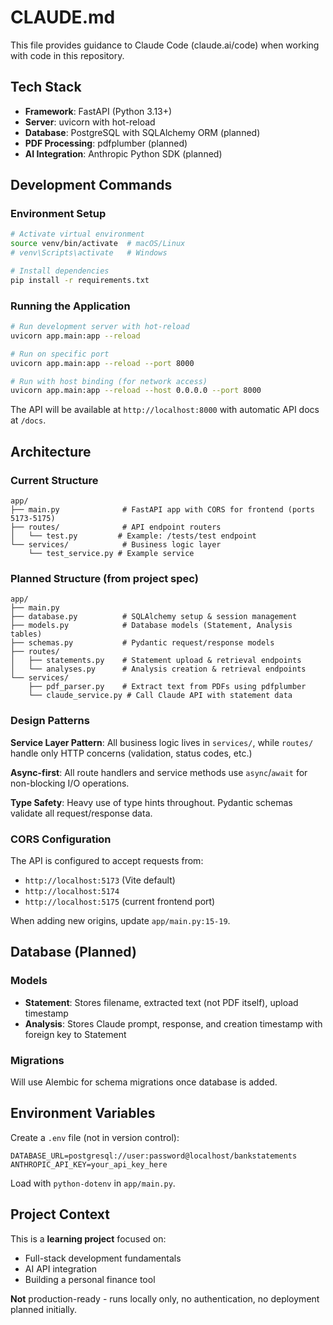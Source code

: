# CLAUDE.md

This file provides guidance to Claude Code (claude.ai/code) when working with code in this repository.

## Tech Stack
- **Framework**: FastAPI (Python 3.13+)
- **Server**: uvicorn with hot-reload
- **Database**: PostgreSQL with SQLAlchemy ORM (planned)
- **PDF Processing**: pdfplumber (planned)
- **AI Integration**: Anthropic Python SDK (planned)

## Development Commands

### Environment Setup
```bash
# Activate virtual environment
source venv/bin/activate  # macOS/Linux
# venv\Scripts\activate   # Windows

# Install dependencies
pip install -r requirements.txt
```

### Running the Application
```bash
# Run development server with hot-reload
uvicorn app.main:app --reload

# Run on specific port
uvicorn app.main:app --reload --port 8000

# Run with host binding (for network access)
uvicorn app.main:app --reload --host 0.0.0.0 --port 8000
```

The API will be available at `http://localhost:8000` with automatic API docs at `/docs`.

## Architecture

### Current Structure
```
app/
├── main.py              # FastAPI app with CORS for frontend (ports 5173-5175)
├── routes/              # API endpoint routers
│   └── test.py         # Example: /tests/test endpoint
└── services/            # Business logic layer
    └── test_service.py # Example service
```

### Planned Structure (from project spec)
```
app/
├── main.py
├── database.py          # SQLAlchemy setup & session management
├── models.py            # Database models (Statement, Analysis tables)
├── schemas.py           # Pydantic request/response models
├── routes/
│   ├── statements.py    # Statement upload & retrieval endpoints
│   └── analyses.py      # Analysis creation & retrieval endpoints
└── services/
    ├── pdf_parser.py    # Extract text from PDFs using pdfplumber
    └── claude_service.py # Call Claude API with statement data
```

### Design Patterns

**Service Layer Pattern**: All business logic lives in `services/`, while `routes/` handle only HTTP concerns (validation, status codes, etc.)

**Async-first**: All route handlers and service methods use `async`/`await` for non-blocking I/O operations.

**Type Safety**: Heavy use of type hints throughout. Pydantic schemas validate all request/response data.

### CORS Configuration
The API is configured to accept requests from:
- `http://localhost:5173` (Vite default)
- `http://localhost:5174`
- `http://localhost:5175` (current frontend port)

When adding new origins, update `app/main.py:15-19`.

## Database (Planned)

### Models
- **Statement**: Stores filename, extracted text (not PDF itself), upload timestamp
- **Analysis**: Stores Claude prompt, response, and creation timestamp with foreign key to Statement

### Migrations
Will use Alembic for schema migrations once database is added.

## Environment Variables

Create a `.env` file (not in version control):
```
DATABASE_URL=postgresql://user:password@localhost/bankstatements
ANTHROPIC_API_KEY=your_api_key_here
```

Load with `python-dotenv` in `app/main.py`.

## Project Context

This is a **learning project** focused on:
- Full-stack development fundamentals
- AI API integration
- Building a personal finance tool

**Not** production-ready - runs locally only, no authentication, no deployment planned initially.
